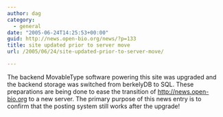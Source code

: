 ```yaml
---
author: dag
category:
  - general
date: "2005-06-24T14:25:53+00:00"
guid: http://news.open-bio.org/news/?p=133
title: site updated prior to server move
url: /2005/06/24/site-updated-prior-to-server-move/

---
```

The backend MovableType software powering this site was upgraded and the backend storage was switched from berkelyDB to SQL. These preparations are being done to ease the transition of http://news.open-bio.org to a new server. The primary purpose of this news entry is to confirm that the posting system still works after the upgrade!

